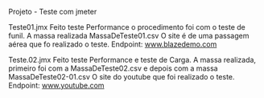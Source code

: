 Projeto - Teste com jmeter

Teste01.jmx
Feito teste Performance o procedimento foi com o teste de funil.
A massa realizada MassaDeTeste01.csv
O site é de uma passagem aérea que fo realizado o teste.
    Endpoint: www.blazedemo.com


Teste.02.jmx
Feito teste Performance e teste de Carga.
A massa realizada, primeiro foi com a MassaDeTeste02.csv e depois com a massa MassaDeTeste02-01.csv
O site do youtube que foi realizado o teste.
    Endpoint: www.youtube.com
